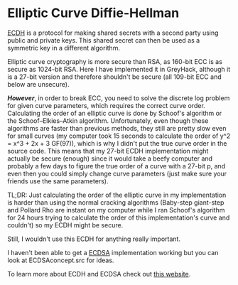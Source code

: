# Elliptic Curve Diffie-Hellman

[ECDH](https://en.wikipedia.org/wiki/Elliptic-curve_Diffie%E2%80%93Hellman) is a protocol for making shared secrets with a second party using public and private keys.
This shared secret can then be used as a symmetric key in a different algorithm.

Elliptic curve cryptography is more secure than RSA, as 160-bit ECC is as secure as 1024-bit RSA.
Here I have implemented it in GreyHack, although it is a 27-bit version and therefore shouldn't be secure (all 109-bit ECC and below are unsecure).

***However***, in order to break ECC, you need to solve the discrete log problem for given curve parameters, which requires the correct curve order. Calculating the order of an
elliptic curve is done by Schoof's algorithm or the Schoof–Elkies–Atkin algorithm. Unfortunately, even though these algorithms are faster than previous methods, they still are
pretty slow even for small curves (my computer took 15 seconds to calculate the order of y^2 = x^3 + 2x + 3 GF(97)), which is why I didn't put the true curve order in the source code.
This means that my 27-bit ECDH implementation might actually be secure (enough) since it would take a beefy computer and probably a few days to figure the true order of a curve with a 
27-bit p, and even then you could simply change curve parameters (just make sure your friends use the same parameters).

TL;DR: Just calculating the order of the elliptic curve in my implementation is harder than using the normal cracking algorithms (Baby-step giant-step and Pollard Rho are instant on my 
computer while I ran Schoof's algorithm for 24 hours trying to calculate the order of this implementation's curve and couldn't) so my ECDH might be secure.

Still, I wouldn't use this ECDH for anything really important.

I haven't been able to get a [ECDSA](https://en.wikipedia.org/wiki/Elliptic_Curve_Digital_Signature_Algorithm) implementation working but you can look at ECDSAconcept.src for ideas.

To learn more about ECDH and ECDSA check out [this website](https://andrea.corbellini.name/2015/05/17/elliptic-curve-cryptography-a-gentle-introduction/).
